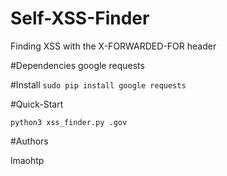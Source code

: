 # Self-XSS-Finder
Finding XSS with the X-FORWARDED-FOR header

#Dependencies
google
requests 

#Install
```sudo pip install google requests```

#Quick-Start

```python3 xss_finder.py .gov```


#Authors

lmaohtp
